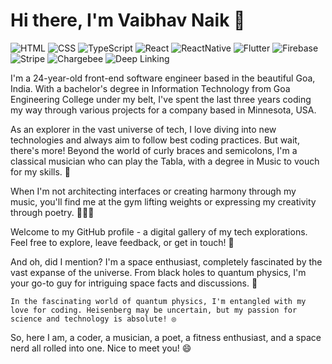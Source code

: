 # Hi there, I'm Vaibhav Naik 👋

![HTML](https://img.shields.io/badge/HTML-E34F26?style=for-the-badge&logo=html5&logoColor=white)
![CSS](https://img.shields.io/badge/CSS-1572B6?&style=for-the-badge&logo=css3&logoColor=white)
![TypeScript](https://img.shields.io/badge/TypeScript-3178C6?style=for-the-badge&logo=typescript&logoColor=white)
![React](https://img.shields.io/badge/React-61DAFB?style=for-the-badge&logo=react&logoColor=black)
![ReactNative](https://img.shields.io/badge/React_Native-20232A?style=for-the-badge&logo=react&logoColor=61DAFB)
![Flutter](https://img.shields.io/badge/Flutter-02569B?style=for-the-badge&logo=flutter&logoColor=white)
![Firebase](https://img.shields.io/badge/Firebase-FFCA28?style=for-the-badge&logo=firebase&logoColor=black)
![Stripe](https://img.shields.io/badge/Stripe-008CDD?style=for-the-badge&logo=stripe&logoColor=white)
![Chargebee](https://img.shields.io/badge/Chargebee-EC4C47?style=for-the-badge&logo=chargebee&logoColor=white)
![Deep Linking](https://img.shields.io/badge/Deep_Linking-3DDC84?style=for-the-badge&logo=android&logoColor=white)

I'm a 24-year-old front-end software engineer based in the beautiful Goa, India. With a bachelor's degree in Information Technology from Goa Engineering College under my belt, I've spent the last three years coding my way through various projects for a company based in Minnesota, USA.

As an explorer in the vast universe of tech, I love diving into new technologies and always aim to follow best coding practices. But wait, there's more! Beyond the world of curly braces and semicolons, I'm a classical musician who can play the Tabla, with a degree in Music to vouch for my skills. 🎵

When I'm not architecting interfaces or creating harmony through my music, you'll find me at the gym lifting weights or expressing my creativity through poetry. 🏋️‍♂️📝

Welcome to my GitHub profile - a digital gallery of my tech explorations. Feel free to explore, leave feedback, or get in touch! 💬

And oh, did I mention? I'm a space enthusiast, completely fascinated by the vast expanse of the universe. From black holes to quantum physics, I'm your go-to guy for intriguing space facts and discussions. 🌌

`In the fascinating world of quantum physics, I'm entangled with my love for coding. Heisenberg may be uncertain, but my passion for science and technology is absolute! ◎`

So, here I am, a coder, a musician, a poet, a fitness enthusiast, and a space nerd all rolled into one. Nice to meet you! 😄
